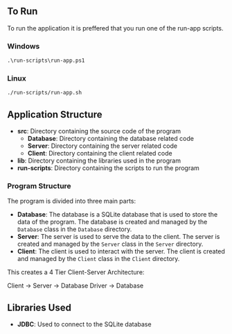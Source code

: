 ## To Run
To run the application it is preffered that you run one of the run-app scripts.
### Windows
```bat
.\run-scripts\run-app.ps1
```
### Linux
```bat
./run-scripts/run-app.sh
```

## Application Structure
- **src**: Directory containing the source code of the program
    - **Database**: Directory containing the database related code
    - **Server**: Directory containing the server related code
    - **Client**: Directory containing the client related code
- **lib**: Directory containing the libraries used in the program
- **run-scripts**: Directory containing the scripts to run the program

### Program Structure
The program is divided into three main parts:
- **Database**: The database is a SQLite database that is used to store the data of the program. The database is created and managed by the `Database` class in the `Database` directory.
- **Server**: The server is used to serve the data to the client. The server is created and managed by the `Server` class in the `Server` directory.
- **Client**: The client is used to interact with the server. The client is created and managed by the `Client` class in the `Client` directory.

This creates a 4 Tier Client-Server Architecture:

Client -> Server -> Database Driver -> Database

## Libraries Used
- **JDBC**: Used to connect to the SQLite database

